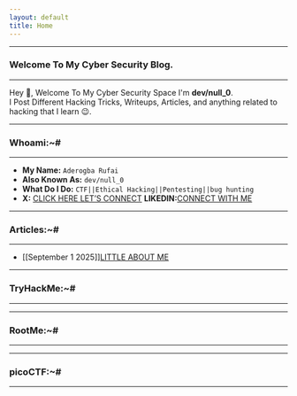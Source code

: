 ```yaml
---
layout: default
title: Home 
---
```


* * *
### Welcome To My Cyber Security Blog.
* * *

Hey 👋, Welcome To My Cyber Security Space I'm **dev/null_0**.  
I Post Different Hacking Tricks, Writeups, Articles, and anything related to hacking that I learn 😉. 

* * *
### Whoami:~#
* * *

- **My Name:**    `Aderogba Rufai`
- **Also Known As:** `dev/null_0`
- **What Do I Do:**  `CTF||Ethical Hacking||Pentesting||bug hunting`
- **X:** [CLICK HERE LET’S CONNECT](https://x.com/Ru50566Rufai?t=XNUgBNbyiW_uEPnyVSW7Qg&s=09)
**LIKEDIN:**[CONNECT WITH ME](https://www.linkedin.com/in/aderogba-rufai-732435335?utm_source=share&utm_campaign=share_via&utm_content=profile&utm_medium=android_app)

* * *
### **Articles:~#**
* * *
- [[September 1 2025]][LITTLE ABOUT ME](https://Rufyty.github.io/posts/articles/MyBiography)


* * *
### **TryHackMe:~#**
* * *


* * *
### **RootMe:~#**
* * *

* * *
### **picoCTF:~#**
* * *



